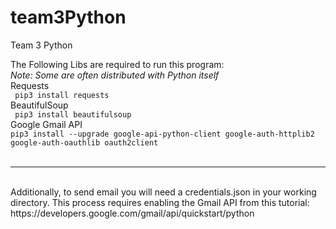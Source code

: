 # team3Python
Team 3 Python


The Following Libs are required to run this program:<br>
<i>Note: Some are often distributed with Python itself</i><br>
Requests<br>
``` pip3 install requests``` <br>
BeautifulSoup<br>
``` pip3 install beautifulsoup``` <br>
Google Gmail API<br>
```pip3 install --upgrade google-api-python-client google-auth-httplib2 google-auth-oauthlib oauth2client ```<br>
<br>
<hr>
<br>
Additionally, to send email you will need a credentials.json in your working directory.
This process requires enabling the Gmail API from this tutorial:<br>https://developers.google.com/gmail/api/quickstart/python
